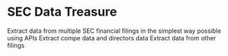 # SEC Data Treasure
Extract data from multiple SEC financial filings in the simplest way possible using APIs
Extract compe data and directors data
Extract data from other filings 
